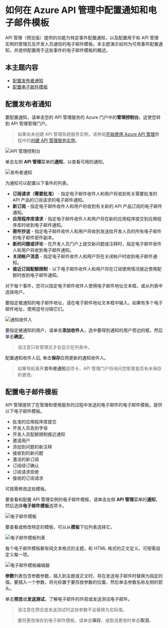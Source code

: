 <properties pageTitle="如何在 Azure API 管理中配置通知和电子邮件模板" metaKeywords="" description="了解如何在 Azure API 管理中配置通知和电子邮件模板。" metaCanonical="" services="" documentationCenter="API Management" title="如何在 Azure API 管理中配置通知和电子邮件模板" authors="sdanie" solutions="" manager="" editor="" />
<tags ms.service=""
    ms.date=""
    wacn.date=""
    />

# 如何在 Azure API 管理中配置通知和电子邮件模板

API 管理（预览版）提供的功能为特定事件配置通知，以及配置用于和 API 管理实例的管理员及开发人员通信的电子邮件模板。本主题演示如何为可用事件配置通知，并提供配置用于这些事件的电子邮件模板的概述。

## 本主题内容

-   [配置发布者通知][配置发布者通知]
-   [配置电子邮件模板][配置电子邮件模板]

## <a name="publisher-notifications"> </a>配置发布者通知

要配置通知，请单击您的 API 管理服务的 Azure 门户中的**管理控制台**。这使您转到 API 管理管理门户。

> 如果尚未创建 API 管理系统服务实例，请参阅[开始使用 Azure API 管理][开始使用 Azure API 管理]教程中的[创建 API 管理服务实例][创建 API 管理服务实例]。

![API 管理控制台][API 管理控制台]

单击左侧 **API 管理**菜单的**通知**，以查看可用的通知。

![发布者通知][发布者通知]

为通知可以配置以下事件的列表。

-   **订阅请求（需要批准）** - 指定电子邮件收件人和用户将收到有关需要批准的 API 产品的订阅请求的电子邮件通知。
-   **新订阅** - 指定电子邮件收件人和用户将收到有关新的 API 产品订阅的电子邮件通知。
-   **应用程序库请求** - 指定电子邮件收件人和用户将在新的应用程序提交到应用程序库时收到电子邮件通知。
-   **密件抄送** - 指定电子邮件收件人和用户将收到发送给开发人员的所有电子邮件的电子邮件密件副本。
-   **新的问题或评论** - 在开发人员门户上提交新问题或注释时，指定电子邮件收件人和用户将收到电子邮件通知。
-   **关闭帐户消息** - 指定电子邮件收件人和用户将在关闭帐户时收到电子邮件通知。
-   **接近订阅配额限制** - 以下电子邮件收件人和用户将在订阅使用情况接近使用配额时收到电子邮件通知。

对于每个事件，您可以指定电子邮件收件人使用电子邮件地址文本框，或从列表中选择用户。

要指定被通知的电子邮件地址，请在电子邮件地址文本框中输入。如果有多个电子邮件地址，使用逗号分隔它们。

![通知收件人][通知收件人]

要指定被通知的用户，请单击**添加收件人**，选中要得到通知的用户旁边的框，然后单击**确定**。

> 请注意只有管理员才会显示在列表中。

配置通知收件人后, 单击**保存**应用更新的通知收件人。

> 如果导航离开**发布者通知**选项卡，API 管理门户将询问您那里是否有未保存的更改。

## <a name="email-templates"> </a>配置电子邮件模板

API 管理提供了在管理和使用服务的过程中发送的电子邮件的电子邮件模板。提供以下电子邮件模板。

-   批准的应用程序库提交
-   开发人员告别字母
-   开发人员配额限制接近通知
-   邀请用户
-   添加到问题的新注释
-   接收到的新问题
-   激活的新订阅
-   订阅续订确认
-   订阅请求拒绝
-   接收的订阅请求

可按需修改这些模板。

要查看和配置 API 管理实例的电子邮件模板，请单击左侧 **API 管理**菜单的**通知**，然后选择**电子邮件模板**选项卡。

![电子邮件模板][电子邮件模板]

要查看或修改特定的模板，可以从**模板**下拉列表选择它。

![电子邮件模板列表][电子邮件模板列表]

每个电子邮件模板都有纯文本格式的主题，和 HTML 格式的正文定义。可按需自定义每一项。

![电子邮件模板编辑器][电子邮件模板编辑器]

**参数**列表包含参数参数，插入到主题或正文时，将在发送电子邮件时替换为指定的值。要插入一个参数，将光标置于要存放参数的位置，然后单击参数名称左侧的箭头。

单击**预览**或**发送测试**，了解电子邮件的外观或发送测试电子邮件。

> 请注意在预览或发送测试时这些参数不会替换为实际值。
>
> 要将更改保存到电子邮件模板，请单击**保存**，或取消更改时单击**取消**。

  [配置发布者通知]: #publisher-notifications
  [配置电子邮件模板]: #email-templates
  [开始使用 Azure API 管理]: ../api-management-get-started
  [创建 API 管理服务实例]: ../api-management-get-started/#create-service-instance
  [API 管理控制台]: ./media/api-management-howto-configure-notifications/api-management-management-console.png
  [发布者通知]: ./media/api-management-howto-configure-notifications/api-management-publisher-notifications.png
  [通知收件人]: ./media/api-management-howto-configure-notifications/api-management-email-addresses.png
  [电子邮件模板]: ./media/api-management-howto-configure-notifications/api-management-email-templates.png
  [电子邮件模板列表]: ./media/api-management-howto-configure-notifications/api-management-email-templates-list.png
  [电子邮件模板编辑器]: ./media/api-management-howto-configure-notifications/api-management-email-template.png
